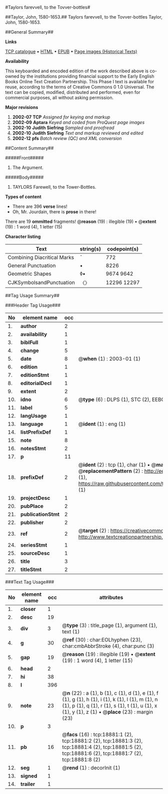 #Taylors farevvell, to the Tovver-bottles#

##Taylor, John, 1580-1653.##
Taylors farevvell, to the Tovver-bottles
Taylor, John, 1580-1653.

##General Summary##

**Links**

[TCP catalogue](http://www.ota.ox.ac.uk/tcp/)  • 
[HTML](http://tei.it.ox.ac.uk/tcp/Texts-HTML/free/A13/A13501.html)  • 
[EPUB](http://tei.it.ox.ac.uk/tcp/Texts-EPUB/free/A13/A13501.epub) • 
[Page images (Historical Texts)](https://data.historicaltexts.jisc.ac.uk/view?pubId=eebo-99853497e&pageId=eebo-99853497e-18881-1)

**Availability**

This keyboarded and encoded edition of the
	       work described above is co-owned by the institutions
	       providing financial support to the Early English Books
	       Online Text Creation Partnership. This Phase I text is
	       available for reuse, according to the terms of Creative
	       Commons 0 1.0 Universal. The text can be copied,
	       modified, distributed and performed, even for
	       commercial purposes, all without asking permission.

**Major revisions**

1. __2002-07__ __TCP__ *Assigned for keying and markup*
1. __2002-09__ __Aptara__ *Keyed and coded from ProQuest page images*
1. __2002-10__ __Judith Siefring__ *Sampled and proofread*
1. __2002-10__ __Judith Siefring__ *Text and markup reviewed and edited*
1. __2002-12__ __pfs__ *Batch review (QC) and XML conversion*

##Content Summary##

#####Front#####

1. The Argument.

#####Body#####

1. TAYLORS Farewell, to the
Tower-Bottles.

**Types of content**

  * There are 396 **verse** lines!
  * Oh, Mr. Jourdain, there is **prose** in there!

There are 19 **ommitted** fragments! 
 @__reason__ (19) : illegible (19)  •  @__extent__ (19) : 1 word (4), 1 letter (15)

**Character listing**


|Text|string(s)|codepoint(s)|
|---|---|---|
|Combining             Diacritical Marks|̄|772|
|General Punctuation|•|8226|
|Geometric Shapes|◊▪|9674 9642|
|CJKSymbolsandPunctuation|〈〉|12296 12297|

##Tag Usage Summary##

###Header Tag Usage###

|No|element name|occ|attributes|
|---|---|---|---|
|1.|__author__|2||
|2.|__availability__|1||
|3.|__biblFull__|1||
|4.|__change__|5||
|5.|__date__|8| @__when__ (1) : 2003-01 (1)|
|6.|__edition__|1||
|7.|__editionStmt__|1||
|8.|__editorialDecl__|1||
|9.|__extent__|2||
|10.|__idno__|6| @__type__ (6) : DLPS (1), STC (2), EEBO-CITATION (1), PROQUEST (1), VID (1)|
|11.|__label__|5||
|12.|__langUsage__|1||
|13.|__language__|1| @__ident__ (1) : eng (1)|
|14.|__listPrefixDef__|1||
|15.|__note__|8||
|16.|__notesStmt__|2||
|17.|__p__|11||
|18.|__prefixDef__|2| @__ident__ (2) : tcp (1), char (1)  •  @__matchPattern__ (2) : ([0-9\-]+):([0-9IVX]+) (1), (.+) (1)  •  @__replacementPattern__ (2) : http://eebo.chadwyck.com/downloadtiff?vid=$1&page=$2 (1), https://raw.githubusercontent.com/textcreationpartnership/Texts/master/tcpchars.xml#$1 (1)|
|19.|__projectDesc__|1||
|20.|__pubPlace__|2||
|21.|__publicationStmt__|2||
|22.|__publisher__|2||
|23.|__ref__|2| @__target__ (2) : https://creativecommons.org/publicdomain/zero/1.0/ (1), http://www.textcreationpartnership.org/docs/. (1)|
|24.|__seriesStmt__|1||
|25.|__sourceDesc__|1||
|26.|__title__|3||
|27.|__titleStmt__|2||


###Text Tag Usage###

|No|element name|occ|attributes|
|---|---|---|---|
|1.|__closer__|1||
|2.|__desc__|19||
|3.|__div__|3| @__type__ (3) : title_page (1), argument (1), text (1)|
|4.|__g__|30| @__ref__ (30) : char:EOLhyphen (23), char:cmbAbbrStroke (4), char:punc (3)|
|5.|__gap__|19| @__reason__ (19) : illegible (19)  •  @__extent__ (19) : 1 word (4), 1 letter (15)|
|6.|__head__|2||
|7.|__hi__|38||
|8.|__l__|396||
|9.|__note__|23| @__n__ (22) : a (1), b (1), c (1), d (1), e (1), f (1), g (1), h (1), i (1), k (1), l (1), m (1), n (1), p (1), q (1), r (1), s (1), t (1), u (1), x (1), y (1), z (1)  •  @__place__ (23) : margin (23)|
|10.|__p__|3||
|11.|__pb__|16| @__facs__ (16) : tcp:18881:1 (2), tcp:18881:2 (2), tcp:18881:3 (2), tcp:18881:4 (2), tcp:18881:5 (2), tcp:18881:6 (2), tcp:18881:7 (2), tcp:18881:8 (2)|
|12.|__seg__|1| @__rend__ (1) : decorInit (1)|
|13.|__signed__|1||
|14.|__trailer__|1||
